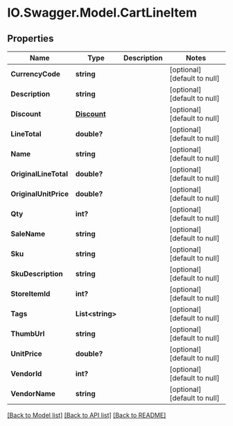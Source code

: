 # IO.Swagger.Model.CartLineItem
## Properties

Name | Type | Description | Notes
------------ | ------------- | ------------- | -------------
**CurrencyCode** | **string** |  | [optional] [default to null]
**Description** | **string** |  | [optional] [default to null]
**Discount** | [**Discount**](Discount.md) |  | [optional] [default to null]
**LineTotal** | **double?** |  | [optional] [default to null]
**Name** | **string** |  | [optional] [default to null]
**OriginalLineTotal** | **double?** |  | [optional] [default to null]
**OriginalUnitPrice** | **double?** |  | [optional] [default to null]
**Qty** | **int?** |  | [optional] [default to null]
**SaleName** | **string** |  | [optional] [default to null]
**Sku** | **string** |  | [optional] [default to null]
**SkuDescription** | **string** |  | [optional] [default to null]
**StoreItemId** | **int?** |  | [optional] [default to null]
**Tags** | **List&lt;string&gt;** |  | [optional] [default to null]
**ThumbUrl** | **string** |  | [optional] [default to null]
**UnitPrice** | **double?** |  | [optional] [default to null]
**VendorId** | **int?** |  | [optional] [default to null]
**VendorName** | **string** |  | [optional] [default to null]

[[Back to Model list]](../README.md#documentation-for-models) [[Back to API list]](../README.md#documentation-for-api-endpoints) [[Back to README]](../README.md)

